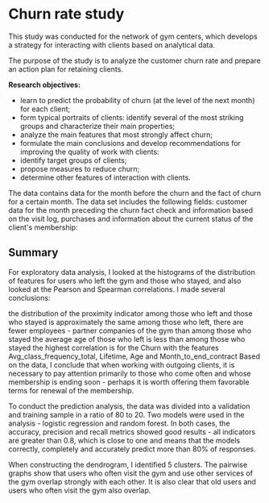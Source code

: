 # Churn rate study

This study was conducted for the network of gym centers, which develops a strategy for interacting with clients based on analytical data.

The purpose of the study is to analyze the customer churn rate and prepare an action plan for retaining clients.

**Research objectives:**

- learn to predict the probability of churn (at the level of the next month) for each client;
- form typical portraits of clients: identify several of the most striking groups and characterize their main properties;
- analyze the main features that most strongly affect churn;
- formulate the main conclusions and develop recommendations for improving the quality of work with clients:
- identify target groups of clients;
- propose measures to reduce churn;
- determine other features of interaction with clients.

The data contains data for the month before the churn and the fact of churn for a certain month. The data set includes the following fields: customer data for the month preceding the churn fact check and information based on the visit log, purchases and information about the current status of the client's membership:

## Summary

For exploratory data analysis, I looked at the histograms of the distribution of features for users who left the gym and those who stayed, and also looked at the Pearson and Spearman correlations. I made several conclusions:

the distribution of the proximity indicator among those who left and those who stayed is approximately the same
among those who left, there are fewer employees - partner companies of the gym than among those who stayed
the average age of those who left is less than among those who stayed
the highest correlation is for the Churn with the features Avg_class_frequency_total, Lifetime, Age and Month_to_end_contract
Based on the data, I conclude that when working with outgoing clients, it is necessary to pay attention primarily to those who come often and whose membership is ending soon - perhaps it is worth offering them favorable terms for renewal of the membership.

To conduct the prediction analysis, the data was divided into a validation and training sample in a ratio of 80 to 20. Two models were used in the analysis - logistic regression and random forest.
In both cases, the accuracy, precision and recall metrics showed good results - all indicators are greater than 0.8, which is close to one and means that the models correctly, completely and accurately predict more than 80% of responses.

When constructing the dendrogram, I identified 5 clusters.
The pairwise graphs show that users who often visit the gym and use other services of the gym overlap strongly with each other. It is also clear that old users and users who often visit the gym also overlap.
